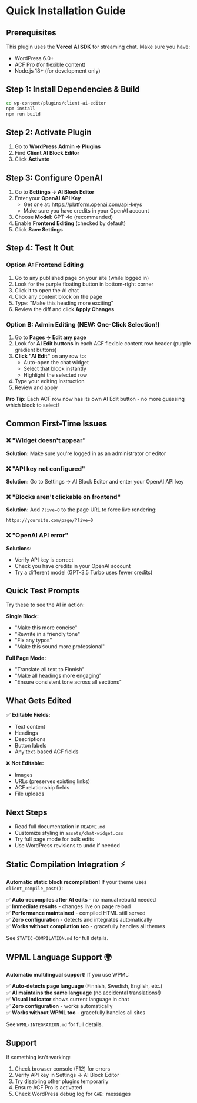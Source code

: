 # Quick Installation Guide

## Prerequisites

This plugin uses the **Vercel AI SDK** for streaming chat. Make sure you have:
- WordPress 6.0+
- ACF Pro (for flexible content)
- Node.js 18+ (for development only)

## Step 1: Install Dependencies & Build

```bash
cd wp-content/plugins/client-ai-editor
npm install
npm run build
```

## Step 2: Activate Plugin

1. Go to **WordPress Admin → Plugins**
2. Find **Client AI Block Editor**
3. Click **Activate**

## Step 3: Configure OpenAI

1. Go to **Settings → AI Block Editor**
2. Enter your **OpenAI API Key**
   - Get one at: https://platform.openai.com/api-keys
   - Make sure you have credits in your OpenAI account
3. Choose **Model**: GPT-4o (recommended)
4. Enable **Frontend Editing** (checked by default)
5. Click **Save Settings**

## Step 4: Test It Out

### Option A: Frontend Editing

1. Go to any published page on your site (while logged in)
2. Look for the purple floating button in bottom-right corner
3. Click it to open the AI chat
4. Click any content block on the page
5. Type: "Make this heading more exciting"
6. Review the diff and click **Apply Changes**

### Option B: Admin Editing (NEW: One-Click Selection!)

1. Go to **Pages → Edit any page**
2. Look for **AI Edit buttons** in each ACF flexible content row header (purple gradient buttons)
3. **Click "AI Edit"** on any row to:
   - Auto-open the chat widget
   - Select that block instantly
   - Highlight the selected row
4. Type your editing instruction
5. Review and apply

**Pro Tip:** Each ACF row now has its own AI Edit button - no more guessing which block to select!

## Common First-Time Issues

### ❌ "Widget doesn't appear"
**Solution:** Make sure you're logged in as an administrator or editor

### ❌ "API key not configured"
**Solution:** Go to Settings → AI Block Editor and enter your OpenAI API key

### ❌ "Blocks aren't clickable on frontend"
**Solution:** Add `?live=0` to the page URL to force live rendering:
```
https://yoursite.com/page/?live=0
```

### ❌ "OpenAI API error"
**Solutions:**
- Verify API key is correct
- Check you have credits in your OpenAI account
- Try a different model (GPT-3.5 Turbo uses fewer credits)

## Quick Test Prompts

Try these to see the AI in action:

**Single Block:**
- "Make this more concise"
- "Rewrite in a friendly tone"
- "Fix any typos"
- "Make this sound more professional"

**Full Page Mode:**
- "Translate all text to Finnish"
- "Make all headings more engaging"
- "Ensure consistent tone across all sections"

## What Gets Edited

✅ **Editable Fields:**
- Text content
- Headings
- Descriptions
- Button labels
- Any text-based ACF fields

❌ **Not Editable:**
- Images
- URLs (preserves existing links)
- ACF relationship fields
- File uploads

## Next Steps

- Read full documentation in `README.md`
- Customize styling in `assets/chat-widget.css`
- Try full page mode for bulk edits
- Use WordPress revisions to undo if needed

## Static Compilation Integration ⚡️

**Automatic static block recompilation!** If your theme uses `client_compile_post()`:

✅ **Auto-recompiles after AI edits** - no manual rebuild needed  
✅ **Immediate results** - changes live on page reload  
✅ **Performance maintained** - compiled HTML still served  
✅ **Zero configuration** - detects and integrates automatically  
✅ **Works without compilation too** - gracefully handles all themes  

See `STATIC-COMPILATION.md` for full details.

## WPML Language Support 🌍

**Automatic multilingual support!** If you use WPML:

✅ **Auto-detects page language** (Finnish, Swedish, English, etc.)  
✅ **AI maintains the same language** (no accidental translations!)  
✅ **Visual indicator** shows current language in chat  
✅ **Zero configuration** - works automatically  
✅ **Works without WPML too** - gracefully handles all sites  

See `WPML-INTEGRATION.md` for full details.

## Support

If something isn't working:
1. Check browser console (F12) for errors
2. Verify API key in Settings → AI Block Editor
3. Try disabling other plugins temporarily
4. Ensure ACF Pro is activated
5. Check WordPress debug log for `CAE:` messages


